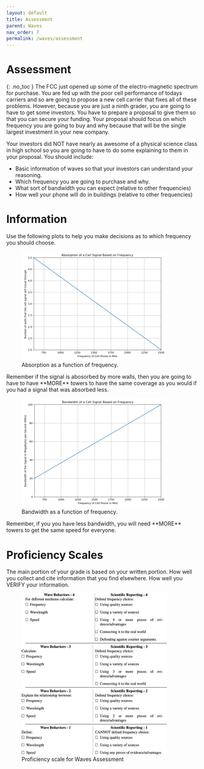 ```yaml
---
layout: default
title: Assessment
parent: Waves
nav_order: 7
permalink: /waves/assessment
---
```


# Assessment
{: .no_toc }
The FCC just opened up some of the electro-magnetic spectrum for purchase.  You are fed up with the poor cell performance of todays carriers and so are going to propose a new cell carrier that fixes all of these problems.
However, because you are just a ninth grader, you are going to have to get some investors.
You have to prepare a proposal to give them so that you  can secure your funding.
Your proposal should focus on which frequency you are going to buy and why because that will be the single largest investment in your new company.

Your investors did NOT have nearly as awesome of a physical science class in high school so you are going to have to do some explaining to them in your proposal.
You should include:
  * Basic information of waves so that your investors can understand your reasoning.
  * Which frequency you are going to purchase and why.  
  * What sort of bandwidth you can expect (relative to other frequencies)
  * How well your phone will do in buildings (relative to other frequencies)

# Information
Use the following plots to help you make decisions as to which frequency you should choose.

<figure>
<img src="/units/3 waves/resources/assessment-absorption.png" alt="drawing" width="90%"/>
<figcaption>Absorption as a function of frequency.</figcaption>
</figure>
Remember if the signal is abosorbed by more walls, then you are going to have to have **MORE** towers to have the same coverage as you would if you had a signal that was absorbed less.

<figure>
<img src="/units/3 waves/resources/assessment-bandwidth.png" alt="drawing" width="90%"/>
<figcaption>Bandwidth as a function of frequency.</figcaption>
</figure>
Remember, if you you have less bandwidth, you will need **MORE** towers to get the same speed for everyone.

# Proficiency Scales
The main portion of your grade is based on your written portion.
How well you collect and cite information that you find elsewhere.
How well you VERIFY your information.

<figure>
<img src="/units/3 waves/resources/proficiency.png" alt="drawing" width="90%"/>
<figcaption>Proficiency scale for Waves Assessment</figcaption>
</figure>